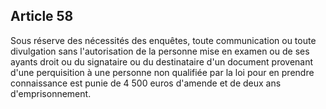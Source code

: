 Article 58
----
Sous réserve des nécessités des enquêtes, toute communication ou toute
divulgation sans l'autorisation de la personne mise en examen ou de ses ayants
droit ou du signataire ou du destinataire d'un document provenant d'une
perquisition à une personne non qualifiée par la loi pour en prendre
connaissance est punie de 4 500 euros d'amende et de deux ans d'emprisonnement.
